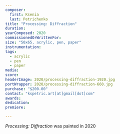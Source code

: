 ```yaml
---
composer:
  first: Ksenia
  last: Petrichenko
title: "Processing: Diffraction"
duration:
yearComposed: 2020
commissionedOrWrittenFor:
size: "50x65, acrylic, pen, paper"
instrumentation:
tags:
  - acrylic
  - pen
  - paper
media:
score:
headerImage: 2020/processing-diffraction-1920.jpg
portWrapper: 2020/processing-diffraction-660.jpg
purchase: "$200.00"
contact: "kspetric.art[at]gmail[dot]com"
awards:
dedication:
premiere:

---
```

*Processing: Diffraction* was painted in 2020
<br><Br>
